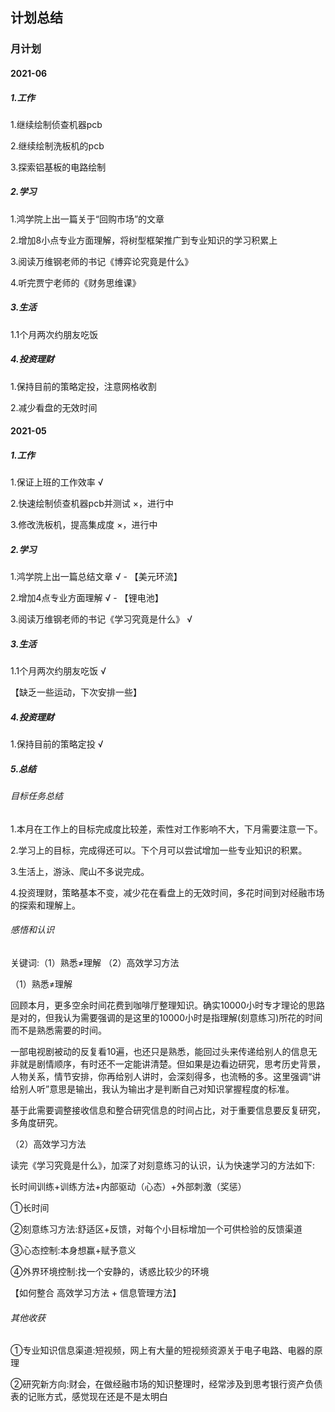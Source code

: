 ## 计划总结

### 月计划

#### 2021-06

##### 1.工作

1.继续绘制侦查机器pcb

2.继续绘制洗板机的pcb

3.探索铝基板的电路绘制

##### 2.学习

1.鸿学院上出一篇关于“回购市场”的文章 

2.增加8小点专业方面理解，将树型框架推广到专业知识的学习积累上

3.阅读万维钢老师的书记《博弈论究竟是什么》

4.听完贾宁老师的《财务思维课》

##### 3.生活

1.1个月两次约朋友吃饭

##### 4.投资理财

1.保持目前的策略定投，注意网格收割

2.减少看盘的无效时间



#### 2021-05  

##### 1.工作

1.保证上班的工作效率                              √

2.快速绘制侦查机器pcb并测试                ×，进行中

3.修改洗板机，提高集成度                      ×，进行中

##### 2.学习

1.鸿学院上出一篇总结文章                     √  - 【美元环流】

2.增加4点专业方面理解                          √  - 【锂电池】

3.阅读万维钢老师的书记《学习究竟是什么》         √

##### 3.生活

1.1个月两次约朋友吃饭                          √

【缺乏一些运动，下次安排一些】

##### 4.投资理财

1.保持目前的策略定投                             √

##### 5.总结

###### 目标任务总结

1.本月在工作上的目标完成度比较差，索性对工作影响不大，下月需要注意一下。

2.学习上的目标，完成得还可以。下个月可以尝试增加一些专业知识的积累。

3.生活上，游泳、爬山不多说完成。

4.投资理财，策略基本不变，减少花在看盘上的无效时间，多花时间到对经融市场的探索和理解上。

###### 感悟和认识

关键词:（1）熟悉≠理解 （2）高效学习方法

（1）熟悉≠理解

回顾本月，更多空余时间花费到咖啡厅整理知识。确实10000小时专才理论的思路是对的，但我认为需要强调的是这里的10000小时是指理解(刻意练习)所花的时间而不是熟悉需要的时间。

一部电视剧被动的反复看10遍，也还只是熟悉，能回过头来传递给别人的信息无非就是剧情顺序，有时还不一定能讲清楚。但如果是边看边研究，思考历史背景，人物关系，情节安排，你再给别人讲时，会深刻得多，也流畅的多。这里强调“讲给别人听”意思是输出，我认为输出才是判断自己对知识掌握程度的标准。

基于此需要调整接收信息和整合研究信息的时间占比，对于重要信息要反复研究，多角度研究。

（2）高效学习方法

读完《学习究竟是什么》，加深了对刻意练习的认识，认为快速学习的方法如下:

长时间训练+训练方法+内部驱动（心态）+外部刺激（奖惩）

①长时间

②刻意练习方法:舒适区+反馈，对每个小目标增加一个可供检验的反馈渠道

③心态控制:本身想赢+赋予意义

④外界环境控制:找一个安静的，诱惑比较少的环境

【如何整合 高效学习方法 + 信息管理方法】

###### 其他收获

①专业知识信息渠道:短视频，网上有大量的短视频资源关于电子电路、电器的原理

②研究新方向:财会，在做经融市场的知识整理时，经常涉及到思考银行资产负债表的记账方式，感觉现在还是不是太明白